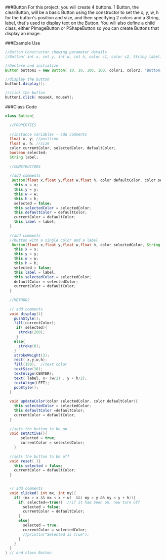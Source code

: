 ###Button
For this project, you will create 4 buttons.  1 Button, the clearButton, will be a basic Button using the constructor to set the x, y, w, h for the button's position and size, and then specifying 2 colors and a String, label, that's used to display text on the Button.  You will also define a child class, either PImageButton or PShapeButton so you can create Buttons that display an image.

###Example Use



```java
//Button Constructor showing parameter details
//Button( int x, int y, int w, int h, color c1, color c2, String label)

//Declare and initialize
Button button1 = new Button( 10, 10, 100, 100, color1, color2, "Button1");

//display the button
button1.display();

//click the button
button1.click( mouseX, mouseY);

```


###Class Code

```java
class Button{
  
  //PROPERTIES
  
  //instance variables - add comments
  float x, y; //position
  float w, h; //size
  color currentColor, selectedColor, defaultColor;
  boolean selected;
  String label;
  
  //CONSTRUCTORS
  
  //add comments
   Button(float x,float y,float w,float h, color defaultColor, color selectedColor, String label){
    this.x = x;
    this.y = y;
    this.w = w;
    this.h = h;
    selected = false;
    this.selectedColor = selectedColor;
    this.defaultColor = defaultColor;
    currentColor = defaultColor;
    this.label = label;
  }
  
  //add comments
  //button with a single color and a label
   Button(float x,float y,float w,float h, color selectedColor, String label){
    this.x = x;
    this.y = y;
    this.w = w;
    this.h = h;
    selected = false;
    this.label = label;
    this.selectedColor = selectedColor;
    defaultColor = selectedColor;
    currentColor = defaultColor;
  }
  
  //METHODS
  
  // add comments
  void display(){
    pushStyle();
    fill(currentColor);
     if( selected){
      stroke(200);
     }
    else{
      stroke(0);
    }
    strokeWeight(3);
    rect( x,y,w,h);
    fill(150);  //text color
    textSize(16);
    textAlign(CENTER);
    text( label, x+ (w/2) , y + h/2);
    textAlign(LEFT);
    popStyle();
  }
  
  void updateColor(color selectedColor, color defaultColor){
    this.selectedColor = selectedColor;
    this.defaultColor =defaultColor;
    currentColor = defaultColor;
  }
  
  //sets the button to be on
  void setActive(){
       selected = true;
       currentColor = selectedColor;
    }
  
  //sets the button to be off
  void reset( ){
    this.selected = false;
    currentColor = defaultColor;
  }
  

  // add comments
  void clicked( int mx, int my){
    if( (mx > x && mx < x + w)  &&( my > y && my < y + h)){
      if( selected==true){  //if it had been on, now turn off
        selected = false;
        currentColor = defaultColor;
      }
      else{
        selected = true;
        currentColor = selectedColor;
        //println("Selected is true");
      }
    }
  }
} // end class Button
```

